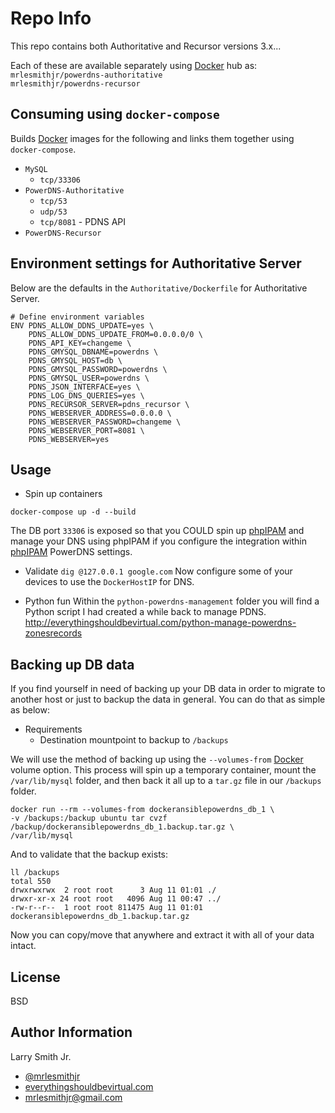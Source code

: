 Repo Info
=========
This repo contains both Authoritative and Recursor versions 3.x...  

Each of these are available separately using [Docker] hub as:
`mrlesmithjr/powerdns-authoritative`  
`mrlesmithjr/powerdns-recursor`

Consuming using `docker-compose`
--------------------------------
Builds [Docker] images for the following and links them together using `docker-compose`.
* `MySQL`
  * `tcp/33306`
* `PowerDNS-Authoritative`
  * `tcp/53`
  * `udp/53`
  * `tcp/8081` - PDNS API
* `PowerDNS-Recursor`

Environment settings for Authoritative Server
---------------------------------------------
Below are the defaults in the `Authoritative/Dockerfile` for Authoritative Server.
```
# Define environment variables
ENV PDNS_ALLOW_DDNS_UPDATE=yes \
    PDNS_ALLOW_DDNS_UPDATE_FROM=0.0.0.0/0 \
    PDNS_API_KEY=changeme \
    PDNS_GMYSQL_DBNAME=powerdns \
    PDNS_GMYSQL_HOST=db \
    PDNS_GMYSQL_PASSWORD=powerdns \
    PDNS_GMYSQL_USER=powerdns \
    PDNS_JSON_INTERFACE=yes \
    PDNS_LOG_DNS_QUERIES=yes \
    PDNS_RECURSOR_SERVER=pdns_recursor \
    PDNS_WEBSERVER_ADDRESS=0.0.0.0 \
    PDNS_WEBSERVER_PASSWORD=changeme \
    PDNS_WEBSERVER_PORT=8081 \
    PDNS_WEBSERVER=yes
```

Usage
-----
* Spin up containers
```
docker-compose up -d --build
```

The DB port `33306` is exposed so that you COULD spin up
[phpIPAM] and manage your DNS using
phpIPAM if you configure the integration within [phpIPAM] PowerDNS settings.

* Validate
`dig @127.0.0.1 google.com`
Now configure some of your devices to use the `DockerHostIP` for DNS.

* Python fun
Within the `python-powerdns-management` folder you will find a Python script
I had created a while back to manage PDNS.
http://everythingshouldbevirtual.com/python-manage-powerdns-zonesrecords

Backing up DB data
------------------
If you find yourself in need of backing up your DB data in order to migrate to
another host or just to backup the data in general. You can do that as simple as
below:
* Requirements
  * Destination mountpoint to backup to `/backups`

We will use the method of backing up using the `--volumes-from` [Docker] volume
option. This process will spin up a temporary container, mount the
`/var/lib/mysql` folder, and then back it all up to a `tar.gz` file in our
`/backups` folder.
```
docker run --rm --volumes-from dockeransiblepowerdns_db_1 \
-v /backups:/backup ubuntu tar cvzf /backup/dockeransiblepowerdns_db_1.backup.tar.gz \
/var/lib/mysql
```
And to validate that the backup exists:
```
ll /backups
total 550
drwxrwxrwx  2 root root      3 Aug 11 01:01 ./
drwxr-xr-x 24 root root   4096 Aug 11 00:47 ../
-rw-r--r--  1 root root 811475 Aug 11 01:01 dockeransiblepowerdns_db_1.backup.tar.gz
```
Now you can copy/move that anywhere and extract it with all of your data intact.

License
-------

BSD

Author Information
------------------

Larry Smith Jr.
- [@mrlesmithjr]
- [everythingshouldbevirtual.com]
- [mrlesmithjr@gmail.com]


[Ansible]: <https://www.ansible.com/>
[Docker]: <https://www.docker.com>
[phpIPAM]: <https://github.com/mrlesmithjr/docker-phpipam>
[@mrlesmithjr]: <https://twitter.com/mrlesmithjr>
[everythingshouldbevirtual.com]: <http://everythingshouldbevirtual.com>
[mrlesmithjr@gmail.com]: <mailto:mrlesmithjr@gmail.com>
